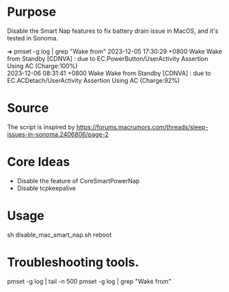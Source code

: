 # Purpose
Disable the Smart Nap features to fix battery drain issue in MacOS, and it's tested in Sonoma.

➜ pmset -g log | grep "Wake from"
2023-12-05 17:30:29 +0800 Wake                  Wake from Standby [CDNVA] : due to EC.PowerButton/UserActivity Assertion Using AC (Charge:100%)           
2023-12-06 08:31:41 +0800 Wake                  Wake from Standby [CDNVA] : due to EC.ACDetach/UserActivity Assertion Using AC (Charge:92%) 

# Source 
The script is inspired by https://forums.macrumors.com/threads/sleep-issues-in-sonoma.2406806/page-2

# Core Ideas
- Disable the feature of CoreSmartPowerNap
- Disable tcpkeepalive

# Usage
sh disable_mac_smart_nap.sh
reboot

# Troubleshooting tools.
pmset -g log | tail -n 500
pmset -g log | grep "Wake from"
